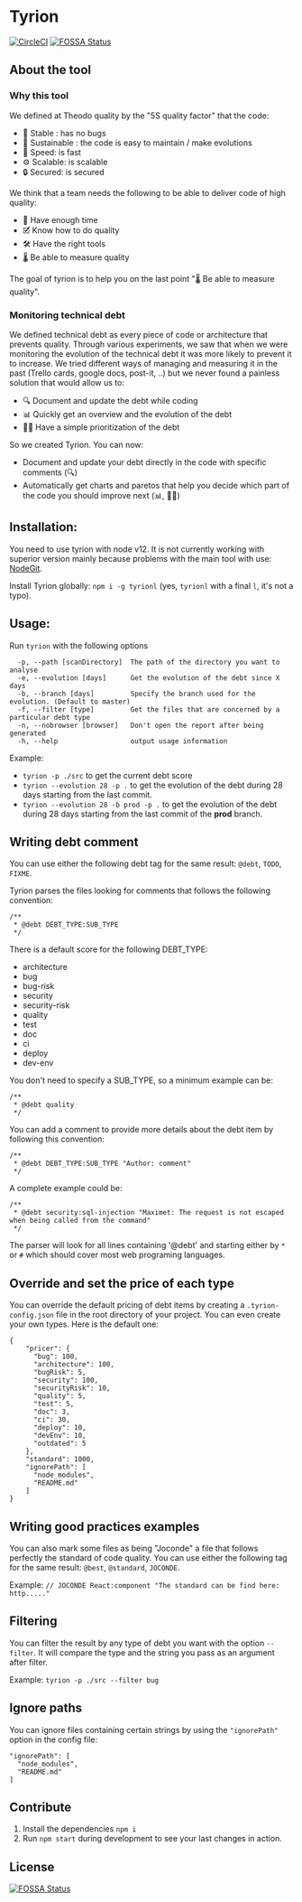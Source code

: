 # Tyrion
[![CircleCI](https://circleci.com/gh/theodo/tyrion.svg?style=svg)](https://circleci.com/gh/theodo/tyrion)
[![FOSSA Status](https://app.fossa.io/api/projects/git%2Bgithub.com%2Ftheodo%2Ftyrion.svg?type=shield)](https://app.fossa.io/projects/git%2Bgithub.com%2Ftheodo%2Ftyrion?ref=badge_shield)


## About the tool

### Why this tool
We defined at Theodo quality by the "5S quality factor" that the code:

 * 🐛 Stable : has no bugs
 * 🚧 Sustainable : the code is easy to maintain / make evolutions
 * 🚀 Speed: is fast
 * ⚙️ Scalable: is scalable
 * 🔒 Secured: is secured

We think that a team needs the following to be able to deliver code of high quality:

* 📆 Have enough time
* 🗹 Know how to do quality
* 🛠️ Have the right tools
* 🌡️ Be able to measure quality

The goal of tyrion is to help you on the last point "🌡 Be able to measure quality".

### Monitoring technical debt

We defined technical debt as every piece of code or architecture that prevents quality.
Through various experiments, we saw that when we were monitoring the evolution of the technical debt it was more likely to prevent it to increase.
We tried different ways of managing and measuring it in the past (Trello cards, google docs, post-it, ..) but we never found a painless solution that would allow us to:

* 🔍️ Document and update the debt while coding
* 📊 Quickly get an overview and the evolution of the debt
* 👩‍🔧 Have a simple prioritization of the debt 

So we created Tyrion. You can now:

* Document and update your debt directly in the code with specific comments (🔍)
* Automatically get charts and paretos that help you decide which part of the code you should improve next (📊, 👩‍🔧)

## Installation:

You need to use tyrion with node v12. It is not currently working with superior version mainly because problems with the main tool with use: [NodeGit](https://github.com/nodegit/nodegit).

Install Tyrion globally: `npm i -g tyrionl` (yes, `tyrionl` with a final `l`, it's not a typo).

## Usage:

Run `tyrion` with the following options

````
  -p, --path [scanDirectory]  The path of the directory you want to analyse
  -e, --evolution [days]      Get the evolution of the debt since X days
  -b, --branch [days]         Specify the branch used for the evolution. (Default to master)
  -f, --filter [type]         Get the files that are concerned by a particular debt type
  -n, --nobrowser [browser]   Don't open the report after being generated
  -h, --help                  output usage information
````

Example:

- `tyrion -p ./src` to get the current debt score
- `tyrion --evolution 28 -p .` to get the evolution of the debt during 28 days starting from the last commit.
- `tyrion --evolution 28 -b prod -p .` to get the evolution of the debt during 28 days starting from the last commit of the **prod** branch.

## Writing debt comment

You can use either the following debt tag for the same result: `@debt`, `TODO`, `FIXME`.

Tyrion parses the files looking for comments that follows the following convention:

````
/**
 * @debt DEBT_TYPE:SUB_TYPE
 */
````
There is a default score for the following DEBT_TYPE:

* architecture
* bug
* bug-risk
* security
* security-risk
* quality
* test
* doc
* ci
* deploy
* dev-env

You don't need to specify a SUB_TYPE, so a minimum example can be:
````
/**
 * @debt quality
 */
````

You can add a comment to provide more details about the debt item by following this convention:

````
/**
 * @debt DEBT_TYPE:SUB_TYPE "Author: comment"
 */
````

A complete example could be:
````
/**
 * @debt security:sql-injection "Maximet: The request is not escaped when being called from the command"
 */
````

The parser will look for all lines containing '@debt' and starting either by `*` or `#` which should cover most web programing languages.

## Override and set the price of each type

You can override the default pricing of debt items by creating a `.tyrion-config.json` file in the root directory of your project. You can even create your own types. Here is the default one:
````
{
    "pricer": {
      "bug": 100,
      "architecture": 100,
      "bugRisk": 5,
      "security": 100,
      "securityRisk": 10,
      "quality": 5,
      "test": 5,
      "doc": 3,
      "ci": 30,
      "deploy": 10,
      "devEnv": 10,
      "outdated": 5
    },
    "standard": 1000,
    "ignorePath": [
      "node_modules",
      "README.md"
    ]
}
````

## Writing good practices examples

You can also mark some files as being "Joconde" a file that follows perfectly the standard of code quality.
You can use either the following tag for the same result: `@best`, `@standard`, `JOCONDE`.

Example: `// JOCONDE React:component "The standard can be find here: http....."`

## Filtering

You can filter the result by any type of debt you want with the option `--filter`.
It will compare the type and the string you pass as an argument after filter.

Example: `tyrion -p ./src --filter bug`


## Ignore paths

You can ignore files containing certain strings by using the `"ignorePath"` option in the config file:
```
"ignorePath": [
  "node_modules",
  "README.md"
]
```

## Contribute

1. Install the dependencies `npm i`
2. Run `npm start` during development to see your last changes in action.


## License
[![FOSSA Status](https://app.fossa.io/api/projects/git%2Bgithub.com%2Ftheodo%2Ftyrion.svg?type=large)](https://app.fossa.io/projects/git%2Bgithub.com%2Ftheodo%2Ftyrion?ref=badge_large)
